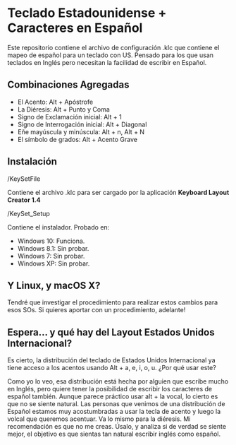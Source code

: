 # Teclado Estadounidense + Caracteres en Español
Este repositorio contiene el archivo de configuración .klc que contiene el mapeo de español para un teclado con US. Pensado para los que usan teclados en Inglés pero necesitan la facilidad de escribir en Español.

## Combinaciones Agregadas

- El Acento: Alt + Apóstrofe
- La Diéresis: Alt + Punto y Coma
- Signo de Exclamación inicial: Alt + 1
- Signo de Interrogación inicial: Alt + Diagonal
- Eñe mayúscula y minúscula: Alt + n, Alt + N
- El símbolo de grados: Alt + Acento Grave

## Instalación

/KeySetFile

Contiene el archivo .klc para ser cargado por la aplicación **Keyboard Layout Creator 1.4**

/KeySet_Setup

Contiene el instalador. Probado en:

* Windows 10: Funciona.
* Windows 8.1: Sin probar.
* Windows 7: Sin probar.
* Windows XP: Sin probar.

## Y Linux, y macOS X?

Tendré que investigar el procedimiento para realizar estos cambios para esos SOs. Si quieres aportar con un procedimiento, adelante!

## Espera... y qué hay del Layout Estados Unidos Internacional?

Es cierto, la distribución del teclado de Estados Unidos Internacional ya tiene acceso a los acentos usando Alt + a, e, i, o, u. ¿Por qué usar este?

Como yo lo veo, esa distribución está hecha por alguien que escribe mucho en Inglés, pero quiere tener la posibilidad de escribir los caracteres de español también. Aunque parece práctico usar alt + la vocal, lo cierto es que no se siente natural. Las personas que venimos de una distribución de Español estamos muy acostumbradas a usar la tecla de acento y luego la volcal que queremos acentuar. Va lo mismo para la diéresis. Mi recomendación es que no me creas. Úsalo, y analiza si de verdad se siente mejor, el objetivo es que sientas tan natural escribir inglés como español.
